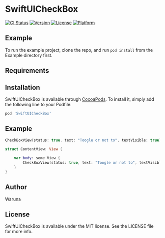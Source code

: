 # SwiftUICheckBox

[![CI Status](https://img.shields.io/travis/Waruna/SwiftUICheckBox.svg?style=flat)](https://travis-ci.org/Waruna/SwiftUICheckBox)
[![Version](https://img.shields.io/cocoapods/v/SwiftUICheckBox.svg?style=flat)](https://cocoapods.org/pods/SwiftUICheckBox)
[![License](https://img.shields.io/cocoapods/l/SwiftUICheckBox.svg?style=flat)](https://cocoapods.org/pods/SwiftUICheckBox)
[![Platform](https://img.shields.io/cocoapods/p/SwiftUICheckBox.svg?style=flat)](https://cocoapods.org/pods/SwiftUICheckBox)

## Example

To run the example project, clone the repo, and run `pod install` from the Example directory first.

## Requirements

## Installation

SwiftUICheckBox is available through [CocoaPods](https://cocoapods.org). To install
it, simply add the following line to your Podfile:

```ruby
pod 'SwiftUICheckBox'
```

## Example 

```swift
CheckBoxView(status: true, text: "Toogle or not to", textVisible: true)
```

```swift
struct ContentView: View {
        
    var body: some View {
        CheckBoxView(status: true, text: "Toogle or not to", textVisible: true)
    }
}
```

## Author

Waruna

## License

SwiftUICheckBox is available under the MIT license. See the LICENSE file for more info.
